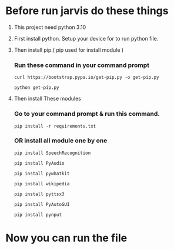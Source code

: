 # Before run jarvis do these things
1. This project need python 3.10
2. First install python. Setup your device for to run python file.
3. Then install pip.( pip used for install module )
    ### Run these command in your command prompt
    
    ```
    curl https://bootstrap.pypa.io/get-pip.py -o get-pip.py
    ```
    
    ```
    python get-pip.py
    ```
4. Then install These modules
    ### Go to your command prompt & run this command.
    
    ```
    pip install -r requirements.txt
    ```
    
    ### OR install all module one by one
    ```
    pip install SpeechRecognition
    ```
    ```
    pip install PyAudio
    ```
    ```
    pip install pywhatkit
    ```
    ```
    pip install wikipedia
    ```
    ```
    pip install pyttsx3
    ```
    ```
    pip install PyAutoGUI
    ```
    ```
    pip install pynput
    ```
    
# Now you can run the file
